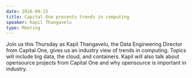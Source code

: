 ```yaml
---
date: 2016-09-15
title: Capital One presents trends in computing
speaker: Kapil Thangavelu
type: Meeting
---
```

Join us this Thursday as Kapil Thangavelu, the Data Engineering Director from Capital One, gives us an industry view of trends in computing. Topics will include big data, the cloud, and containers. Kapil will also talk about opensource projects from Capital One and why opensource is important in industry.
